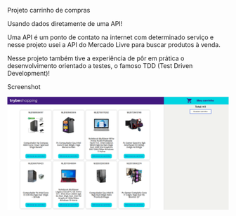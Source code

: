 
Projeto carrinho de compras

Usando dados diretamente de uma API! 

Uma API é um ponto de contato na internet com determinado serviço e nesse projeto usei a API do Mercado Livre para buscar produtos à venda.

Nesse projeto também tive a experiência de pôr em prática o desenvolvimento orientado a testes, o famoso TDD (Test Driven Development)! 

Screenshot

![App Screenshot](shopping.png)
